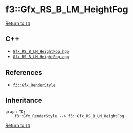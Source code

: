 # f3::Gfx_RS_B_LM_HeightFog

[Return to `f3`](/docs/f3.md)

## C++

- [`Gfx_RS_B_LM_HeightFog.hpp`](/src/f3/Gfx_RS_B_LM_HeightFog.hpp)
- [`Gfx_RS_B_LM_HeightFog.cpp`](/src/f3/Gfx_RS_B_LM_HeightFog.cpp)

## References

- [`f3::Gfx_RenderStyle`](/docs/f3/Gfx_RenderStyle.md)

## Inheritance

```mermaid
graph TD;
    f3::Gfx_RenderStyle --> f3::Gfx_RS_B_LM_HeightFog
```

[Return to `f3`](/docs/f3.md)
